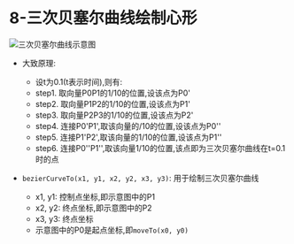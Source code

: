 # 8-三次贝塞尔曲线绘制心形

![三次贝塞尔曲线示意图](https://threejs-1251830808.cos.ap-guangzhou.myqcloud.com/1667150992425-4cd7f759-76d7-466d-836a-1be44e801f83.gif)

- 大致原理:
    - 设t为0.1(t表示时间),则有:
    - step1. 取向量P0P1的1/10的位置,设该点为P0'
    - step2. 取向量P1P2的1/10的位置,设该点为P1'
    - step3. 取向量P2P3的1/10的位置,设该点为P2'
    - step4. 连接P0'P1',取该向量的/10的位置,设该点为P0''
    - step5. 连接P1'P2',取该向量的1/10的位置,设该点为P1''
    - step6. 连接P0''P1'',取该向量1/10的位置,该点即为三次贝塞尔曲线在t=0.1时的点

- `bezierCurveTo(x1, y1, x2, y2, x3, y3)`: 用于绘制三次贝塞尔曲线
    - x1, y1: 控制点坐标,即示意图中的P1
    - x2, y2: 终点坐标,即示意图中的P2
    - x3, y3: 终点坐标
  - 示意图中的P0是起点坐标,即`moveTo(x0, y0)`